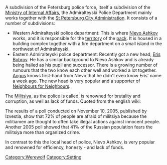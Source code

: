 A subdivision of the Petersburg police force, itself a subdivision of
the [Ministry of Internal Affairs](http://en.wikipedia.org/wiki/MVD),
the Admiralteyski Police Department mainly works together with the [St
Petersburg City
Administration](St_Petersburg_City_Administration "wikilink"). It
consists of a number of subdivisions:

  - Western Admiralteyski police department: This is where [Nievo
    Ashkov](Nievo_Ashkov "wikilink") works, and it is responsible for
    the [territory](territory "wikilink") of the
    [pack](Shadowclaws "wikilink"). It is housed in a building complex
    together with a fire department on a small island in the northwest
    of Admiralteyski.
  - Eastern Admiralteyski police department: Recently got a new head,
    [Eris Bobrov](Eris_Bobrov "wikilink"). He has a similar background
    to Nievo Ashkov and is already being hailed as his pupil and
    successor. There is a growing number of rumours that the two know
    each other well and worked a lot together. [Angus](Angus "wikilink")
    knows first-hand from Nievo that he didn't even know Eris' name a
    week ago. The new head is very popular and a supporter of
    [Neighbours for Neighbours](Neighbours_for_Neighbours "wikilink").

The
[Militsiya](http://en.wikipedia.org/wiki/Militsiya#Militsiya_in_the_Russian_Federation),
as the police is called, is renowned for brutality and corruption, as
well as lack of funds. Quoted from the english wiki:

The results of a poll conducted on November 10, 2005, published by
Izvestia, show that 72% of people are afraid of militsiya because the
militiamen are thought to often take illegal actions against innocent
people. Another 2005 poll showed that 41% of the Russian population
fears the militsiya more than organized crime.

In contrast to this the local head of police, Nievo Ashkov, is very
popular and renowned for efficiency, honesty - and lack of funds.

[Category:Werewolf](Category:Werewolf "wikilink")
[Category:Setting](Category:Setting "wikilink")